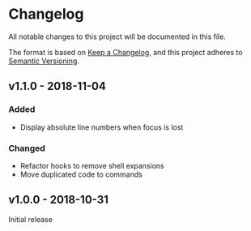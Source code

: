 # Changelog

All notable changes to this project will be documented in this file.

The format is based on [Keep a Changelog](https://keepachangelog.com/en/1.0.0/),
and this project adheres to [Semantic Versioning](https://semver.org/spec/v2.0.0.html).

## v1.1.0 - 2018-11-04

### Added

- Display absolute line numbers when focus is lost

### Changed

- Refactor hooks to remove shell expansions
- Move duplicated code to commands

## v1.0.0 - 2018-10-31

Initial release
